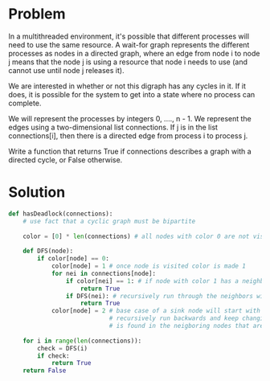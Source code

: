 # Problem
In a multithreaded environment, it's possible that different processes will need to use the same resource. A wait-for graph represents the different processes as nodes in a directed graph, where an edge from node i to node j means that the node j is using a resource that node i needs to use (and cannot use until node j releases it).

We are interested in whether or not this digraph has any cycles in it. If it does, it is possible for the system to get into a state where no process can complete.

We will represent the processes by integers 0, ...., n - 1. We represent the edges using a two-dimensional list connections. If j is in the list connections[i], then there is a directed edge from process i to process j.

Write a function that returns True if connections describes a graph with a directed cycle, or False otherwise.

# Solution
```python
def hasDeadlock(connections):   
    # use fact that a cyclic graph must be bipartite
    
    color = [0] * len(connections) # all nodes with color 0 are not visited
    
    def DFS(node):
        if color[node] == 0:
            color[node] = 1 # once node is visited color is made 1
            for nei in connections[node]: 
                if color[nei] == 1: # if node with color 1 has a neighbor with color 1, then cycle
                    return True
                if DFS(nei): # recursively run through the neighbors with DFS and see if exists cycle
                    return True
            color[node] = 2 # base case of a sink node will start with color = 2 then it will 
                            # recursively run backwards and keep changing all to 2s if no cycle
                            # is found in the neigboring nodes that are not colored 2
    
    for i in range(len(connections)):
        check = DFS(i)
        if check:
            return True
    return False
```
